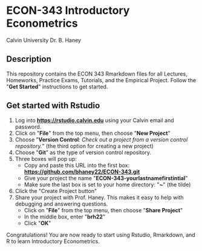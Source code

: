 # ECON-343 Introductory Econometrics
Calvin University
Dr. B. Haney

## Description
This repository contains the ECON 343 Rmarkdown files for all Lectures, Homeworks, Practice Exams, Tutorials, and the Empirical Project. Follow the "**Get Started**" instructions to get started.

## Get started with Rstudio

1. Log into **https://rstudio.calvin.edu** using your Calvin email and password.
2. Click on "**File**" from the top menu, then choose "**New Project**"
3. Choose "**Version Control**: *Check out a project from a version control repository.*" (the third option for creating a new project)
4. Choose "**Git**" as the type of version control repository. 
5. Three boxes will pop up:
    - Copy and paste this URL into the first box: **https://github.com/bhaney22/ECON-343.git**
    - Give your project the name "**ECON-343-yourlastnamefirstintial**"
    - Make sure the last box is set to your home directory: "**~**" (the tilde)
6. Click the "Create Project button"
7. Share your project with Prof. Haney. This makes it easy to help with debugging and answering questions.
    - Click on "**File**" from the top menu, then choose "**Share Project**"
    - In the middle box, enter "**brh22**"
    - Click "**OK**"
    
Congratulations! You are now ready to start using Rstudio, Rmarkdown, and R to learn Introductory Econometrics. 
